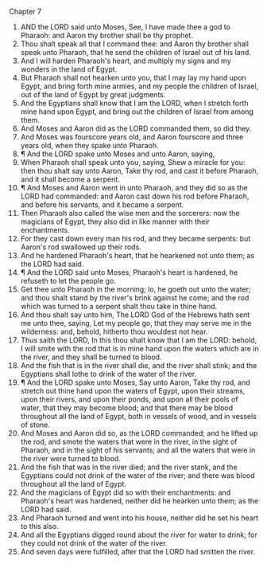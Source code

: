 

Chapter 7

1. AND the LORD said unto Moses, See, I have made thee a god to Pharaoh: and Aaron thy brother shall be thy prophet.
2. Thou shalt speak all that I command thee: and Aaron thy brother shall speak unto Pharaoh, that he send the children of Israel out of his land.
3. And I will harden Pharaoh's heart, and multiply my signs and my wonders in the land of Egypt.
4. But Pharaoh shall not hearken unto you, that I may lay my hand upon Egypt, and bring forth mine armies, and my people the children of Israel, out of the land of Egypt by great judgments.
5. And the Egyptians shall know that I am the LORD, when I stretch forth mine hand upon Egypt, and bring out the children of Israel from among them.
6. And Moses and Aaron did as the LORD commanded them, so did they.
7. And Moses was fourscore years old, and Aaron fourscore and three years old, when they spake unto Pharaoh.
8. ¶ And the LORD spake unto Moses and unto Aaron, saying,
9. When Pharaoh shall speak unto you, saying, Shew a miracle for you: then thou shalt say unto Aaron, Take thy rod, and cast it before Pharaoh, and it shall become a serpent.
10. ¶ And Moses and Aaron went in unto Pharaoh, and they did so as the LORD had commanded: and Aaron cast down his rod before Pharaoh, and before his servants, and it became a serpent.
11. Then Pharaoh also called the wise men and the sorcerers: now the magicians of Egypt, they also did in like manner with their enchantments.
12. For they cast down every man his rod, and they became serpents: but Aaron's rod swallowed up their rods.
13. And he hardened Pharaoh's heart, that he hearkened not unto them; as the LORD had said.
14. ¶ And the LORD said unto Moses, Pharaoh's heart is hardened, he refuseth to let the people go.
15. Get thee unto Pharaoh in the morning; lo, he goeth out unto the water; and thou shalt stand by the river's brink against he come; and the rod which was turned to a serpent shalt thou take in thine hand.
16. And thou shalt say unto him, The LORD God of the Hebrews hath sent me unto thee, saying, Let my people go, that they may serve me in the wilderness: and, behold, hitherto thou wouldest not hear.
17. Thus saith the LORD, In this thou shalt know that I am the LORD: behold, I will smite with the rod that is in mine hand upon the waters which are in the river, and they shall be turned to blood.
18. And the fish that is in the river shall die, and the river shall stink; and the Egyptians shall lothe to drink of the water of the river.
19. ¶ And the LORD spake unto Moses, Say unto Aaron, Take thy rod, and stretch out thine hand upon the waters of Egypt, upon their streams, upon their rivers, and upon their ponds, and upon all their pools of water, that they may become blood; and that there may be blood throughout all the land of Egypt, both in vessels of wood, and in vessels of stone.
20. And Moses and Aaron did so, as the LORD commanded; and he lifted up the rod, and smote the waters that were in the river, in the sight of Pharaoh, and in the sight of his servants; and all the waters that were in the river were turned to blood.
21. And the fish that was in the river died; and the river stank, and the Egyptians could not drink of the water of the river; and there was blood throughout all the land of Egypt.
22. And the magicians of Egypt did so with their enchantments: and Pharaoh's heart was hardened, neither did he hearken unto them; as the LORD had said.
23. And Pharaoh turned and went into his house, neither did he set his heart to this also.
24. And all the Egyptians digged round about the river for water to drink; for they could not drink of the water of the river.
25. And seven days were fulfilled, after that the LORD had smitten the river.
